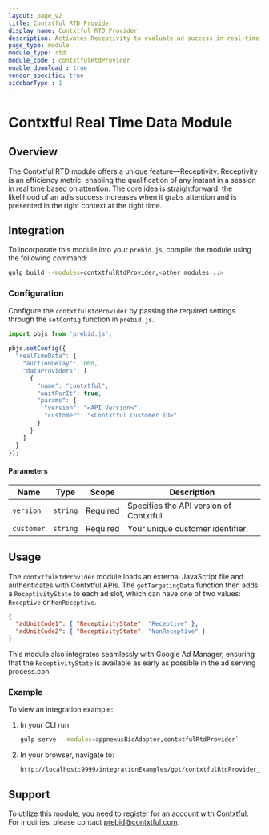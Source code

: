 ```yaml
---
layout: page_v2
title: Contxtful RTD Provider  
display_name: Contxtful RTD Provider  
description: Activates Receptivity to evaluate ad success in real-time by focusing on attention and context.
page_type: module
module_type: rtd
module_code : contxtfulRtdProvider
enable_download : true
vendor_specific: true
sidebarType : 1
---
```


# Contxtful Real Time Data Module

## Overview

The Contxtful RTD module offers a unique feature—Receptivity. Receptivity is an efficiency metric, enabling the qualification of any instant in a session in real time based on attention. The core idea is straightforward: the likelihood of an ad’s success increases when it grabs attention and is presented in the right context at the right time.

## Integration

To incorporate this module into your `prebid.js`, compile the module using the following command:

```sh
gulp build --modules=contxtfulRtdProvider,<other modules...>
```

### Configuration

Configure the `contxtfulRtdProvider` by passing the required settings through the `setConfig` function in `prebid.js`.

```js
import pbjs from 'prebid.js';

pbjs.setConfig({
  "realTimeData": {
    "auctionDelay": 1000,
    "dataProviders": [
      {
        "name": "contxtful",
        "waitForIt": true,
        "params": {
          "version": "<API Version>",
          "customer": "<Contxtful Customer ID>"
        }
      }
    ]
  }
});
```

#### Parameters

| Name       | Type     | Scope    | Description                               |
|------------|----------|----------|-------------------------------------------|
| `version`  | `string` | Required | Specifies the API version of Contxtful.   |
| `customer` | `string` | Required | Your unique customer identifier.          |

## Usage

The `contxtfulRtdProvider` module loads an external JavaScript file and authenticates with Contxtful APIs. The `getTargetingData` function then adds a `ReceptivityState` to each ad slot, which can have one of two values: `Receptive` or `NonReceptive`.

```json
{
  "adUnitCode1": { "ReceptivityState": "Receptive" },
  "adUnitCode2": { "ReceptivityState": "NonReceptive" }
}
```

This module also integrates seamlessly with Google Ad Manager, ensuring that the `ReceptivityState` is available as early as possible in the ad serving process.con

### Example

To view an integration example:

1. In your CLI run:

    ```bash
    gulp serve --modules=appnexusBidAdapter,contxtfulRtdProvider`
    ```

2. In your browser, navigate to:

    ```text
    http://localhost:9999/integrationExamples/gpt/contxtfulRtdProvider_example.html
    ```

## Support

To utilize this module, you need to register for an account with [Contxtful](https://contxtful.com). For inquiries, please contact [prebid@contxtful.com](mailto:prebid@contxtful.com).
